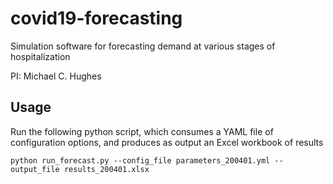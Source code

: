 # covid19-forecasting

Simulation software for forecasting demand at various stages of hospitalization

PI: Michael C. Hughes

## Usage

Run the following python script, which consumes a YAML file of configuration options, and produces as output an Excel workbook of results

```
python run_forecast.py --config_file parameters_200401.yml --output_file results_200401.xlsx
```
